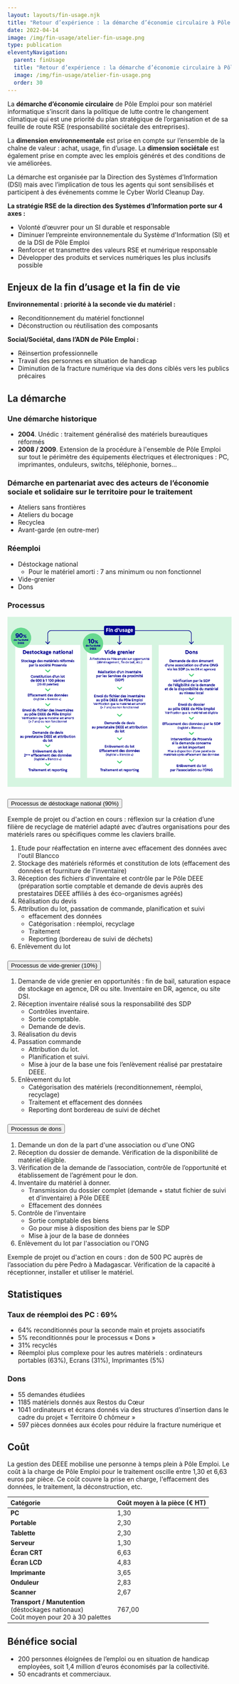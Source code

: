 ```yaml
---
layout: layouts/fin-usage.njk
title: "Retour d’expérience : la démarche d’économie circulaire à Pôle Emploi"
date: 2022-04-14
image: /img/fin-usage/atelier-fin-usage.png
type: publication
eleventyNavigation:
  parent: finUsage
  title: "Retour d’expérience : la démarche d’économie circulaire à Pôle Emploi"
  image: /img/fin-usage/atelier-fin-usage.png
  order: 30
---
```


La **démarche d’économie circulaire** de Pôle Emploi pour son matériel informatique s’inscrit dans la politique de lutte contre le changement climatique qui est une priorité du plan stratégique de l’organisation et de sa feuille de route RSE (responsabilité sociétale des entreprises). 

La **dimension environnementale** est prise en compte sur l’ensemble de la chaîne de valeur : achat, usage, fin d’usage. La **dimension sociétale** est également prise en compte avec les emplois générés et des conditions de vie améliorées.

La démarche est organisée par la Direction des Systèmes d'Information (DSI) mais avec l’implication de tous les agents qui sont sensibilisés et participent à des événements comme le Cyber World Cleanup Day.  

**La stratégie RSE de la direction des Systèmes d’Information porte sur 4 axes :**

- Volonté d’œuvrer pour un SI durable et responsable
- Diminuer l’empreinte environnementale du Système d'Information (SI) et de la DSI de Pôle Emploi
- Renforcer et transmettre des valeurs RSE et numérique responsable
- Développer des produits et services numériques les plus inclusifs possible

## Enjeux de la fin d’usage et la fin de vie

**Environnemental : priorité à la seconde vie du matériel :**

- Reconditionnement du matériel fonctionnel
- Déconstruction ou réutilisation des composants

**Social/Sociétal, dans l’ADN de Pôle Emploi :**

- Réinsertion professionnelle
- Travail des personnes en situation de handicap
- Diminution de la fracture numérique via des dons ciblés vers les publics précaires

## La démarche

### Une démarche historique

* **2004**. Unédic : traitement généralisé des matériels bureautiques réformés
* **2008 / 2009**. Extension de la procédure à l'ensemble de Pôle Emploi sur tout le périmètre des équipements électriques et électroniques : PC, imprimantes, onduleurs, switchs, téléphonie, bornes...

### Démarche en partenariat avec des acteurs de l’économie sociale et solidaire sur le territoire pour le traitement

- Ateliers sans frontières
- Ateliers du bocage
- Recyclea
- Avant-garde (en outre-mer)

### Réemploi

- Déstockage national 
  - Pour le matériel amorti : 7 ans minimum ou non fonctionnel
- Vide-grenier
- Dons

### Processus

![](/img/fin-usage/process-pole-emploi.png)

<div class="fr-accordions-group">
<section class="fr-accordion">
<h3 class="fr-accordion__title">
<button class="fr-accordion__btn" aria-expanded="false" aria-controls="figure-processus-destockage">Processus de déstockage national (90%)</button>
</h3>
<div class="fr-collapse" id="figure-processus-destockage">

Exemple de projet ou d'action en cours : réflexion sur la création d’une filière de recyclage de matériel adapté avec d’autres organisations pour des matériels rares ou spécifiques comme les claviers braille.

1. Etude pour réaffectation en interne avec effacement des données avec l'outil Blancco
2. Stockage des matériels réformés et constitution de lots (effacement des données et fourniture de l'inventaire)
3. Réception des fichiers d'inventaire et contrôle par le Pôle DEEE (préparation sortie comptable et demande de devis auprès des prestataires DEEE affiliés à des éco-organismes agréés)
4. Réalisation du devis
5. Attribution du lot, passation de commande, planification et suivi
    * effacement des données
    * Catégorisation : réemploi, recyclage
    * Traitement
    * Reporting (bordereau de suivi de déchets)
6. Enlèvement du lot

</div>
</section>

<section class="fr-accordion">
<h3 class="fr-accordion__title">
<button class="fr-accordion__btn" aria-expanded="false" aria-controls="figure-processus-videgrenier">Processus de vide-grenier (10%)</button>
</h3>
<div class="fr-collapse" id="figure-processus-videgrenier">

1. Demande de vide grenier en opportunités : fin de bail, saturation espace de stockage en agence, DR ou site. Inventaire en DR, agence, ou site DSI.
2. Réception inventaire réalisé sous la responsabilité des SDP
    * Contrôles inventaire.
    * Sortie comptable.
    * Demande de devis.
3. Réalisation du devis
4. Passation commande
    * Attribution du lot.
    * Planification et suivi.
    * Mise à jour de la base une fois l’enlèvement réalisé par prestataire DEEE.
5. Enlèvement du lot 
    * Catégorisation des matériels (reconditionnement, réemploi, recyclage)  
    * Traitement et effacement des données 
    * Reporting dont bordereau de suivi de déchet

</div>
</section>

<section class="fr-accordion">
<h3 class="fr-accordion__title">
<button class="fr-accordion__btn" aria-expanded="false" aria-controls="figure-processus-don">Processus de dons</button>
</h3>
<div class="fr-collapse" id="figure-processus-don">

1. Demande un don de la part d'une association ou d'une ONG
2. Réception du dossier de demande. Vérification de la disponibilité de matériel éligible.
3. Vérification de la demande de l’association, contrôle de l’opportunité et établissement de l’agrément pour le don.
4. Inventaire du matériel à donner.
    * Transmission du dossier complet (demande + statut fichier de suivi et d’inventaire) à Pôle DEEE 
    * Effacement des données 
5. Contrôle de l’inventaire 
    * Sortie comptable des biens
    * Go pour mise à disposition des biens par le SDP 
    * Mise à jour de la base de données
6. Enlèvement du lot par l'association ou l'ONG

Exemple de projet ou d'action en cours : don de 500 PC auprès de l’association du père Pedro à Madagascar. Vérification de la capacité à réceptionner, installer et utiliser le matériel.

</div>
</section>
</div>


## Statistiques

### Taux de réemploi des PC : 69%

- 64% reconditionnés pour la seconde main et projets associatifs
- 5% reconditionnés pour le processus « Dons »
- 31% recyclés
- Réemploi plus complexe pour les autres matériels : ordinateurs portables (63%), Ecrans (31%), Imprimantes (5%)

### Dons

- 55 demandes étudiées
- 1185 matériels donnés aux Restos du Cœur
- 1041 ordinateurs et écrans donnés via des structures d’insertion dans le cadre du projet « Territoire 0 chômeur »
- 597 pièces données aux écoles pour réduire la fracture numérique et 

## Coût

La gestion des DEEE mobilise une personne à temps plein à Pôle Emploi. Le coût à la charge de Pôle Emploi pour le traitement oscille entre 1,30 et 6,63 euros par pièce. Ce coût couvre la prise en charge, l'effacement des données, le traitement, la déconstruction, etc.

<div class="fr-table">

|Catégorie|Coût moyen à la pièce (€ HT)|
| :- | :- |
|**PC**|1,30|
|**Portable**|2,30|
|**Tablette**|2,30|
|**Serveur**|1,30|
|**Écran CRT**|6,63|
|**Écran LCD**|4,83|
|**Imprimante**|3,65|
|**Onduleur**|2,83|
|**Scanner**|2,67|
|**Transport / Manutention**<br>(déstockages nationaux)<br>Coût moyen pour 20 à 30 palettes|767,00|

</div>

## Bénéfice social

- 200 personnes éloignées de l’emploi ou en situation de handicap employées, soit 1,4 million d'euros économisés par la collectivité.
- 50 encadrants et commerciaux.
